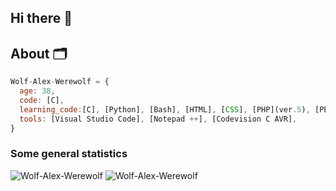 ## Hi there 👋

## About 🗂️

```javascript
Wolf-Alex-Werewolf = {
  age: 38,
  code: [C],
  learning_code:[C], [Python], [Bash], [HTML], [CSS], [PHP](ver.5), [PERL], [MysSQL](ver.5),
  tools: [Visual Studio Code], [Notepad ++], [Codevision C AVR],
}
```

### Some general statistics
![Wolf-Alex-Werewolf](https://github-readme-stats.vercel.app/api?username=Wolf-Alex-Werewolf\&show_icons=true\&show=reviews,discussions_started,discussions_answered,prs_merged,prs_merged_percentage=true&rank_icon=github&theme=merko)
![Wolf-Alex-Werewolf](https://github-readme-stats.vercel.app/api/top-langs/?username=Wolf-Alex-Werewolf\&layout=donut&theme=merko)
